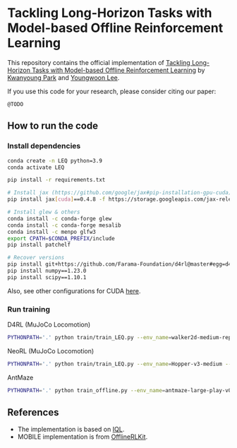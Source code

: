 # Tackling Long-Horizon Tasks with Model-based Offline Reinforcement Learning

This repository contains the official implementation of [Tackling Long-Horizon Tasks with Model-based Offline Reinforcement Learning](@TODO) by [Kwanyoung Park](https://ggosinon.github.io/) and [Youngwoon Lee](https://youngwoon.github.io/).

If you use this code for your research, please consider citing our paper:
```
@TODO
```

## How to run the code

### Install dependencies

```bash
conda create -n LEQ python=3.9
conda activate LEQ

pip install -r requirements.txt

# Install jax (https://github.com/google/jax#pip-installation-gpu-cuda)
pip install jax[cuda]==0.4.8 -f https://storage.googleapis.com/jax-releases/jax_cuda_releases.html

# Install glew & others
conda install -c conda-forge glew
conda install -c conda-forge mesalib
conda install -c menpo glfw3
export CPATH=$CONDA_PREFIX/include
pip install patchelf

# Recover versions
pip install git+https://github.com/Farama-Foundation/d4rl@master#egg=d4rl
pip install numpy==1.23.0
pip install scipy==1.10.1
```
Also, see other configurations for CUDA [here](https://github.com/google/jax#pip-installation-gpu-cuda).

### Run training

D4RL (MuJoCo Locomotion)
```bash
PYTHONPATH='.' python train/train_LEQ.py --env_name=walker2d-medium-replay-v2 --expectile 0.5
```

NeoRL (MuJoCo Locomotion)
```bash
PYTHONPATH='.' python train/train_LEQ.py --env_name=Hopper-v3-medium --expectile 0.1
```

AntMaze
```bash
PYTHONPATH='.' python train_offline.py --env_name=antmaze-large-play-v0 --expectile 0.3
```

## References

* The implementation is based on [IQL](https://github.com/ikostrikov/implicit_q_learning/).
* MOBILE implementation is from [OfflineRLKit]().

